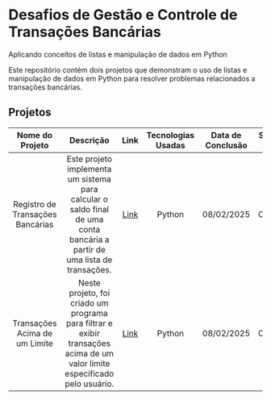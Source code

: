 # Desafios de Gestão e Controle de Transações Bancárias  
Aplicando conceitos de listas e manipulação de dados em Python  

Este repositório contém dois projetos que demonstram o uso de listas e manipulação de dados em Python para resolver problemas relacionados a transações bancárias.

## Projetos  

| Nome do Projeto                      | Descrição                                                                                                       | Link | Tecnologias Usadas | Data de Conclusão | Status do Projeto |
| :-----------------------------------: | :-------------------------------------------------------------------------------------------------------------: | :--: | :----------------: | :---------------: | :---------------: |
| Registro de Transações Bancárias      | Este projeto implementa um sistema para calcular o saldo final de uma conta bancária a partir de uma lista de transações. | [Link](https://github.com/lucenfort/dio-transacoes-python) | Python | 08/02/2025 | Concluído |
| Transações Acima de um Limite         | Neste projeto, foi criado um programa para filtrar e exibir transações acima de um valor limite especificado pelo usuário. | [Link](https://github.com/lucenfort/dio-transacoes-python) | Python | 08/02/2025 | Concluído |
